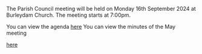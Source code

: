 <!--
.. title: Parish Council Meeting Monday 16th September 2024.
.. slug: 2024-09-05-meeting
.. date: 2024-09-05 02:49:30 UTC
.. tags: parishcouncil
.. category:
.. link:
.. description:
.. type: text
-->

The Parish Council meeting will be held on Monday 16th September 2024 at Burleydam Church. The meeting starts at 7:00pm.

You can view the agenda [here](https://drive.google.com/file/d/1Y3rokoTD9hy_bTcCKj5CdSV_wPSOUfai/view?usp=sharing)
You can view the minutes of the May meeting

[here](https://drive.google.com/file/d/1oQ9LlZLkFacy9seSBI-lDTG0Yb2Dqdxy/view?usp=sharing)
